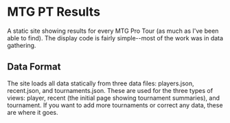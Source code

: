 # MTG PT Results

A static site showing results for every MTG Pro Tour (as much as I've been able to find). The display code is fairly simple--most of the work was in data gathering. 

## Data Format

The site loads all data statically from three data files: players.json, recent.json, and tournaments.json. These are used for the three types of views: player, recent (the initial page showing tournament summaries), and tournament. If you want to add more tournaments or correct any data, these are where it goes.
